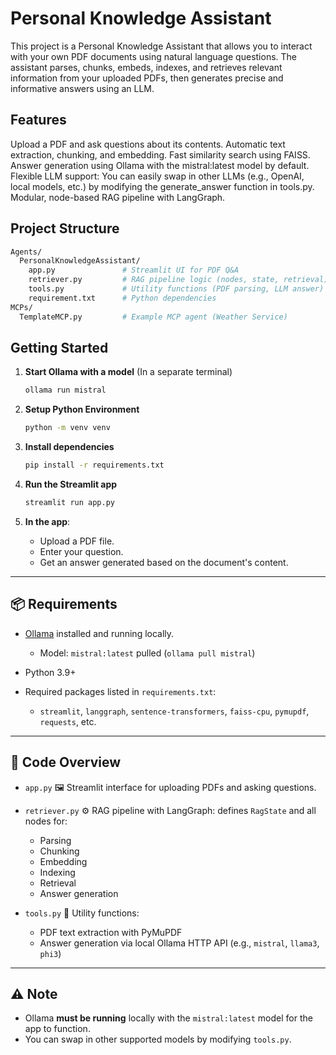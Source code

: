 # Personal Knowledge Assistant
This project is a Personal Knowledge Assistant that allows you to interact with your own PDF documents using natural language questions. The assistant parses, chunks, embeds, indexes, and retrieves relevant information from your uploaded PDFs, then generates precise and informative answers using an LLM.

## Features
Upload a PDF and ask questions about its contents.
Automatic text extraction, chunking, and embedding.
Fast similarity search using FAISS.
Answer generation using Ollama with the mistral:latest model by default.
Flexible LLM support: You can easily swap in other LLMs (e.g., OpenAI, local models, etc.) by modifying the generate_answer function in tools.py.
Modular, node-based RAG pipeline with LangGraph.

## Project Structure

```bash
Agents/
  PersonalKnowledgeAssistant/
    app.py               # Streamlit UI for PDF Q&A
    retriever.py         # RAG pipeline logic (nodes, state, retrieval)
    tools.py             # Utility functions (PDF parsing, LLM answer)
    requirement.txt      # Python dependencies
MCPs/
  TemplateMCP.py         # Example MCP agent (Weather Service)
```

## Getting Started

1. **Start Ollama with a model** (In a separate terminal)

   ```bash
   ollama run mistral
   ```
2. **Setup Python Environment**

   ```bash
   python -m venv venv
   ```
2. **Install dependencies**

   ```bash
   pip install -r requirements.txt
   ```

3. **Run the Streamlit app**

   ```bash
   streamlit run app.py
   ```

4. **In the app**:

   * Upload a PDF file.
   * Enter your question.
   * Get an answer generated based on the document's content.

---

## 📦 Requirements

* [Ollama](https://ollama.com) installed and running locally.

  * Model: `mistral:latest` pulled (`ollama pull mistral`)
* Python 3.9+
* Required packages listed in `requirements.txt`:

  * `streamlit`, `langgraph`, `sentence-transformers`, `faiss-cpu`, `pymupdf`, `requests`, etc.

---

## 🧩 Code Overview

* `app.py`
  🖼️ Streamlit interface for uploading PDFs and asking questions.

* `retriever.py`
  ⚙️ RAG pipeline with LangGraph: defines `RagState` and all nodes for:

  * Parsing
  * Chunking
  * Embedding
  * Indexing
  * Retrieval
  * Answer generation

* `tools.py`
  🧠 Utility functions:

  * PDF text extraction with PyMuPDF
  * Answer generation via local Ollama HTTP API (e.g., `mistral`, `llama3`, `phi3`)

---

## ⚠️ Note

* Ollama **must be running** locally with the `mistral:latest` model for the app to function.
* You can swap in other supported models by modifying `tools.py`.
